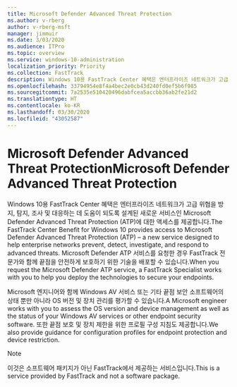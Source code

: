 ```yaml
---
title: Microsoft Defender Advanced Threat Protection
ms.author: v-rberg
author: v-rberg-msft
manager: jimmuir
ms.date: 3/03/2020
ms.audience: ITPro
ms.topic: overview
ms.service: windows-10-administration
localization_priority: Priority
ms.collection: FastTrack
description: Windows 10용 FastTrack Center 혜택은 엔터프라이즈 네트워크가 고급 위협을 방지, 탐지, 조사 및 대응하는 데 도움이 되도록 설계된 새로운 서비스인 Microsoft Defender Advanced Threat Protection (ATP)에 대한 액세스를 제공합니다.
ms.openlocfilehash: 33794954e8f4a4bec2e0cb43d240fd0ef5b6f985
ms.sourcegitcommit: 7a2535e510420496dabfcea5accbb36ab2fe21d2
ms.translationtype: HT
ms.contentlocale: ko-KR
ms.lasthandoff: 03/30/2020
ms.locfileid: "43052587"
---
```

# <a name="microsoft-defender-advanced-threat-protection"></a><span data-ttu-id="2afde-103">Microsoft Defender Advanced Threat Protection</span><span class="sxs-lookup"><span data-stu-id="2afde-103">Microsoft Defender Advanced Threat Protection</span></span>

<span data-ttu-id="2afde-104">Windows 10용 FastTrack Center 혜택은 엔터프라이즈 네트워크가 고급 위협을 방지, 탐지, 조사 및 대응하는 데 도움이 되도록 설계된 새로운 서비스인 Microsoft Defender Advanced Threat Protection (ATP)에 대한 액세스를 제공합니다.</span><span class="sxs-lookup"><span data-stu-id="2afde-104">The FastTrack Center Benefit for Windows 10 provides access to Microsoft Defender Advanced Threat Protection (ATP) – a new service designed to help enterprise networks prevent, detect, investigate, and respond to advanced threats.</span></span> <span data-ttu-id="2afde-105">Microsoft Defender ATP 서비스를 요청한 경우 FastTrack 전문가와 함께 끝점을 안전하게 보호하기 위한 기술을 배포할 수 있습니다.</span><span class="sxs-lookup"><span data-stu-id="2afde-105">When you request the Microsoft Defender ATP service, a FastTrack Specialist works with you to help you deploy the technologies to secure your endpoints.</span></span>

<span data-ttu-id="2afde-106">Microsoft 엔지니어와 함께 Windows AV 서비스 또는 기타 끝점 보안 소프트웨어의 상태 뿐만 아니라 OS 버전 및 장치 관리를 평가할 수 있습니다.</span><span class="sxs-lookup"><span data-stu-id="2afde-106">A Microsoft engineer works with you to assess the OS version and device management as well as the status of your Windows AV services or other endpoint security software.</span></span> <span data-ttu-id="2afde-107">또한 끝점 보호 및 장치 제한을 위한 프로필 구성 지침도 제공합니다.</span><span class="sxs-lookup"><span data-stu-id="2afde-107">We also provide guidance for configuration profiles for endpoint protection and device restriction.</span></span>  

> [!NOTE]
> <span data-ttu-id="2afde-108">이것은 소프트웨어 패키지가 아닌 FastTrack에서 제공하는 서비스입니다.</span><span class="sxs-lookup"><span data-stu-id="2afde-108">This is a service provided by FastTrack and not a software package.</span></span> 


